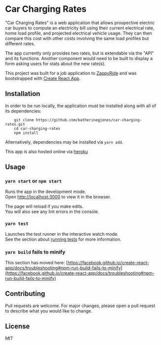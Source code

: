 # Car Charging Rates

"Car Charging Rates" is a web application that allows prospective electric car buyers to compute an electricity bill using their current electrical rate, home load profile, and projected electrical vehicle usage. They can then compare this cost with other costs involving the same load profiles but different rates.

The app currently only provides two rates, but is extendable via the "API" and its functions. Another component would need to be built to display a form asking users for stats about the new rate(s).

This project was built for a job application to [ZappyRide](https://zappyride.com/) and was bootstrapped with [Create React App](https://github.com/facebook/create-react-app).

## Installation

In order to be run locally, the application must be installed along with all of its dependencies:

```
    git clone https://github.com/katherinegjones/car-charging-rates.git
    cd car-charging-rates
    npm install
```
Alternatively, dependencies may be installed via `yarn add`.

This app is also hosted online via [heroku](https://car-charging-rates.herokuapp.com/)

## Usage

### `yarn start` or `npm start` 
Runs the app in the development mode.\
Open [http://localhost:3000](http://localhost:3000) to view it in the browser.

The page will reload if you make edits.\
You will also see any lint errors in the console.

### `yarn test`

Launches the test runner in the interactive watch mode.\
See the section about [running tests](https://facebook.github.io/create-react-app/docs/running-tests) for more information.


### `yarn build` fails to minify

This section has moved here: [https://facebook.github.io/create-react-app/docs/troubleshooting#npm-run-build-fails-to-minify](https://facebook.github.io/create-react-app/docs/troubleshooting#npm-run-build-fails-to-minify)

## Contributing

Pull requests are welcome. For major changes, please open a pull request to describe what you would like to change.

## License

MIT